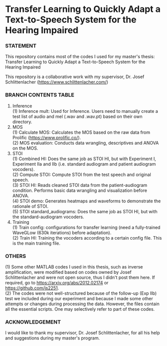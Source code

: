# Transfer Learning to Quickly Adapt a Text-to-Speech System for the Hearing Impaired
### STATEMENT
This repository contains most of the codes I used for my master's thesis: Transfer Learning to Quickly Adapt a Text-to-Speech System for the Hearing Impaired

This repository is a collaborative work with my supervisor, Dr. Josef Schlittenlacher (https://www.schlittenlacher.com/)

### BRANCH CONTENTS TABLE
1. Inference
<br />(1) Inference mult: Used for Inference. Users need to manually create a test list of audio and mel (.wav and .wav.pt) based on their own directory.
2. MOS
<br />(1) Calculate MOS: Calculates the MOS based on the raw data from Prolific (https://www.prolific.co/).
<br />(2) MOS evaluation: Conducts data wrangling, descriptives and ANOVA on the MOS.
3. STOI
<br /> (1) Combined HI: Does the same job as STOI HI, but with Experiment I, Experiment IIa and IIb (i.e. standard audiogram and patient audiogram vocoders).
<br /> (2) Compute STOI: Compute STOI from the test speech and original speech.
<br /> (3) STOI HI: Reads cleaned STOI data from the patient-audiogram condition. Performs basic data wrangling and visualization before ANOVA.
<br /> (4) STOI demo: Generates heatmaps and waveforms to demonstrate the rationale of STOI.
<br /> (5) STOI standard_audiograms: Does the same job as STOI HI, but with the standard-audiogram vocoders.
4. Training
<br /> (1) Train config: configurations for transfer learning (need a fully-trained WaveGLow (630k iterations) before adaptation).
<br /> (2) Train HI: Training the vocoders according to a certain config file. This is the main training file.

### OTHERS
(1) Some other MATLAB codes I used in this thesis, such as inverse amplification, were modified based on codes owned by Josef Schlittenlacher and were not open source, thus I didn't post them here. If required, go to https://arxiv.org/abs/2012.02174 or https://github.com/js2251.
<br /> (2) The codes were not well-structured because of the follow-up (Exp IIb) test we included during our experiment and because I made some other attempts or changes during processing the data. However, the files contain all the essential scripts. One may selectively refer to part of these codes.

### ACKNOWLEDGEMENT
<be /> I would like to thank my supervisor, Dr. Josef Schlittenlacher, for all his help and suggestions during my master's program. 

